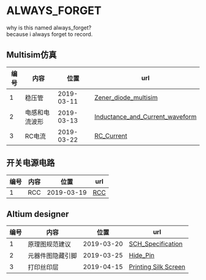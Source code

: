 # ALWAYS_FORGET

why is this named always_forget?  
because i always forget to record.

## Multisim仿真

|编号|内容|位置|url|
|--|--|--|--|
|1|稳压管|2019-03-11|[Zener_diode_multisim](https://github.com/nostalgia-w/always_forget/tree/master/2019/0311/Zener_diode_multisim.md)|
|2|电感和电流波形|2019-03-13|[Inductance_and_Current_waveform](https://github.com/nostalgia-w/always_forget/blob/master/2019/0313/Inductance_and_Current_waveform.md)|
|3|RC电流|2019-03-22|[RC_Current](https://github.com/nostalgia-w/always_forget/blob/master/2019/0322/RC_Current.md)

## 开关电源电路

|编号|内容|位置|url|
|--|--|--|--|
|1|RCC|2019-03-19|[RCC](https://github.com/nostalgia-w/always_forget/tree/master/2019/0319/RCC.md)|

## Altium designer

|编号|内容|位置|url|
|--|--|--|--|
|1|原理图规范建议|2019-03-20|[SCH_Specification](https://github.com/nostalgia-w/always_forget/tree/master/2019/0320/SCH_Specification.md)|
|2|元器件图隐藏引脚|2019-03-25|[Hide_Pin](https://github.com/nostalgia-w/always_forget/tree/master/2019/0325/Hide_Pin.md)
|3|打印丝印层|2019-04-15|[Printing Silk Screen](https://github.com/nostalgia-w/always_forget/tree/master/2019/0415/Printing_Silk_Screen.md)|